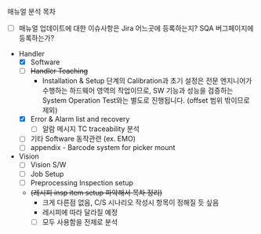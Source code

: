매뉴얼 분석 목차
- [ ] 매뉴얼 업데이트에 대한 이슈사항은 Jira 어느곳에 등록하는지? SQA 버그페이지에 등록하는가?
- Handler
	- [x] Software
	- [ ] ~~Handler Teaching~~
		- Installation & Setup 단계의 Calibration과 초기 설정은 전문 엔지니어가 수행하는 하드웨어 영역의 작업이므로, SW 기능과 성능을 검증하는 System Operation Test와는 별도로 진행됩니다. (offset 범위 밖이므로 제외)
	- [x] Error & Alarm list and recovery
		- [ ] 알람 메시지 TC traceability 분석
	- [ ] 기타 Software 동작관련 (ex. EMO)
	- [ ] appendix - Barcode system for picker mount
- Vision
	- [ ] Vision S/W
	- [ ] Job Setup
	- [ ] Preprocessing Inspection setup
	- ~~(레시피 insp item setup 파악해서 목차 정리)~~
		- 크게 다른점 없음, C/S 시나리오 작성시 항목이 정해질 듯 싶음
		- 레시피에 따라 달라질 예정
		- [ ] 모두 사용함을 전제로 분석